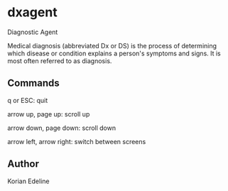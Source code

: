 # dxagent

Diagnostic Agent

Medical diagnosis (abbreviated Dx or DS) is the process of determining which disease
or condition explains a person's symptoms and signs. It is most often referred to as diagnosis.

## Commands

q or ESC: quit

arrow up, page up: scroll up

arrow down, page down: scroll down

arrow left, arrow right: switch between screens

## Author

Korian Edeline


